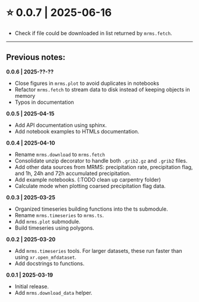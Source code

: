 # ⭐ 0.0.7 | 2025-06-16
- Check if file could be downloaded in list returned by `mrms.fetch`.
___________

## Previous notes:
**0.0.6 | 2025-??-??**
- Close figures in `mrms.plot` to avoid duplicates in notebooks
- Refactor `mrms.fetch` to stream data to disk instead of keeping objects in memory
- Typos in documentation

**0.0.5 | 2025-04-15**
- Add API documentation using sphinx.
- Add notebook examples to HTMLs documentation.

**0.0.4 | 2025-04-10**
- Rename `mrms.download` to `mrms.fetch`
- Consolidate unzip decorator to handle both `.grib2.gz` and `.grib2` files.
- Add other data sources from MRMS: precipitation rate, precipitation flag, and 1h, 24h and 72h accumulated precipitation. 
- Add example notebooks. (:TODO clean up carpentry folder)
- Calculate mode when plotting coarsed precipitation flag data.

**0.0.3 | 2025-03-25**
- Organized timeseries building functions into the ts submodule.
- Rename `mrms.timeseries` to `mrms.ts`.
- Add `mrms.plot` submodule.
- Build timeseries using polygons.

**0.0.2 | 2025-03-20**
- Add `mrms.timeseries` tools. For larger datasets, these run faster than using `xr.open_mfdataset`.
- Add docstrings to functions.

**0.0.1 | 2025-03-19**
- Initial release.
- Add `mrms.download_data` helper.
